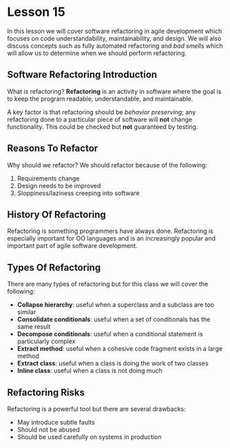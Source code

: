 # Lesson 15

In this lesson we will cover software refactoring in agile development which focuses on code understandability, maintainability, and design. We will also discuss concepts such as fully automated refactoring and _bad smells_ which will allow us to determine when we should perform refactoring.

## Software Refactoring Introduction

What is refactoring? **Refactoring** is an activity in software where the goal is to keep the program readable, understandable, and maintainable.

A key factor is that refactoring should be _behavior preserving_; any refactoring done to a particular piece of software will **not** change functionality. This could be checked but **not** guaranteed by testing.

## Reasons To Refactor

Why should we refactor? We should refactor because of the following:

1. Requirements change
2. Design needs to be improved
3. Sloppiness/laziness creeping into software

## History Of Refactoring

Refactoring is something programmers have always done. Refactoring is especially important for OO languages and is an increasingly popular and important part of agile software development.

## Types Of Refactoring

There are many types of refactoring but for this class we will cover the following:

- **Collapse hierarchy**: useful when a superclass and a subclass are too similar
- **Consolidate conditionals**: useful when a set of conditionals has the same result
- **Decompose conditionals**: useful when a conditional statement is particularly complex
- **Extract method**: useful when a cohesive code fragment exists in a large method
- **Extract class**: useful when a class is doing the work of two classes
- **Inline class**: useful when a class is not doing much

## Refactoring Risks

Refactoring is a powerful tool but there are several drawbacks:

- May introduce subtle faults
- Should not be abused
- Should be used carefully on systems in production
